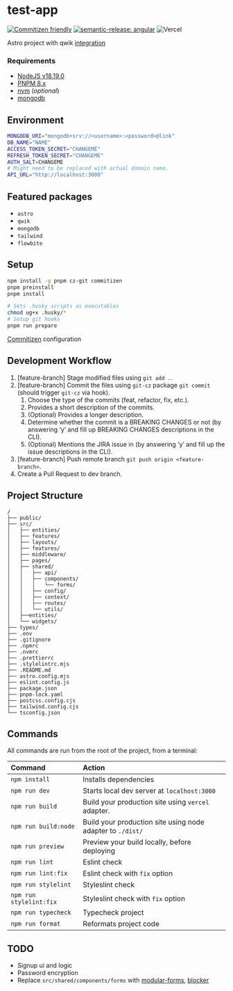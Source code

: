 # test-app

[![Commitizen friendly](https://img.shields.io/badge/commitizen-friendly-brightgreen.svg)](http://commitizen.github.io/cz-cli/)
[![semantic-release: angular](https://img.shields.io/badge/semantic--release-angular-e10079?logo=semantic-release)](https://github.com/semantic-release/semantic-release)
![Vercel](https://vercel-badge-fsohe4js4-iivanovw7.vercel.app/api/iivanovw7/test-app)

Astro project with qwik [integration](https://qwik.builder.io/docs/integrations/astro)

>

### Requirements

-   [NodeJS v18.19.0](https://nodejs.org/en/)
-   [PNPM 8.x](https://pnpm.io/)
-   [nvm](https://github.com/nvm-sh/nvm) (_optional_)
-   [mongodb](https://www.mongodb.com)

## Environment

```bash
MONGODB_URI="mongodb+srv://<username>:<password>@link"
DB_NAME="NAME"
ACCESS_TOKEN_SECRET="CHANGEME"
REFRESH_TOKEN_SECRET="CHANGEME"
AUTH_SALT=CHANGEME
# Might need to be replaced with actual domain name.
API_URL="http://localhost:3000"

```

## Featured packages

-   `astro`
-   `qwik`
-   `mongodb`
-   `tailwind`
-   `flowbite`

## Setup

```bash
npm install -g pnpm cz-git commitizen
pnpm preinstall
pnpm install

# Sets .husky scripts as executables
chmod ug+x .husky/*
# Setup git hooks
pnpm run prepare
```

[Commitizen](https://github.com/commitizen/cz-cli) configuration

## Development Workflow

1. [feature-branch] Stage modified files using `git add .`.
2. [feature-branch] Commit the files using `git-cz` package `git commit` (should trigger `git-cz` via hook).
    1. Choose the type of the commits (feat, refactor, fix, etc.).
    2. Provides a short description of the commits.
    3. (Optional) Provides a longer description.
    4. Determine whether the commit is a BREAKING CHANGES or not (by answering ‘y’ and fill up BREAKING CHANGES
       descriptions in the CLI).
    5. (Optional) Mentions the JIRA issue in (by answering ‘y’ and fill up the issue descriptions in the CLI).
3. [feature-branch] Push remote branch `git push origin <feature-branch>`.
4. Create a Pull Request to dev branch.

## Project Structure

```
/
├── public/
├── src/
│   ├── entities/
│   ├── features/
│   ├── layouts/
│   ├── features/
│   ├── middleware/
│   ├── pages/
│   ├── shared/
│   │   ├── api/
│   │   ├── components/
│   │   │   └── forms/
│   │   ├── config/
│   │   ├── context/
│   │   ├── routes/
│   │   └── utils/
│   ├──entities/
│   └── widgets/
├── types/
├── .env
├── .gitignore
├── .npmrc
├── .nvmrc
├── .prettierrc
├── .stylelintrc.mjs
├── .README.md
├── astro.config.mjs
├── eslint.config.js
├── package.json
├── pnpm-lock.yaml
├── postcss.config.cjs
├── tailwind.config.cjs
└── tsconfig.json
```

## Commands

All commands are run from the root of the project, from a terminal:

| Command                 | Action                                                     |
| :---------------------- | :--------------------------------------------------------- |
| `npm install`           | Installs dependencies                                      |
| `npm run dev`           | Starts local dev server at `localhost:3000`                |
| `npm run build`         | Build your production site using `vercel` adapter.         |
| `npm run build:node`    | Build your production site using node adapter to `./dist/` |
| `npm run preview`       | Preview your build locally, before deploying               |
| `npm run lint`          | Eslint check                                               |
| `npm run lint:fix`      | Eslint check with `fix` option                             |
| `npm run stylelint`     | Styleslint check                                           |
| `npm run stylelint:fix` | Styleslint check with `fix` option                         |
| `npm run typecheck`     | Typecheck project                                          |
| `npm run format`        | Reformats project code                                     |

## TODO

-   Signup ui and logic
-   Password encryption
-   Replace `src/shared/components/forms` with [modular-forms](https://modularforms.dev), [blocker](https://github.com/fabian-hiller/modular-forms/issues/145)
